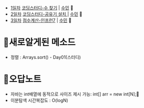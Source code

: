 * [1일차](Day1) [코딩스터디-수 찾기](https://www.acmicpc.net/problem/1920) | [수민](/2302/Day01/studyCoding.java) 🌟
* [2일차](Day2) [코딩스터디-공유기 설치 ](https://www.acmicpc.net/problem/2110) | [수민](/2302/Day02/studyCoding.java) 🌟
* [3일차](Day3) [점수계산-인프런7](https://cote.inflearn.com/contest/10/problem/02-07) | [수민](/2302/Day03_1) 🌟

# 🍭새로알게된 메소드
* 정렬 : Arrays.sort() - Day01(스터디)

# 🐳오답노트
* 자바는 int배열에 동적으로 사이즈 제시 가능: int[] arr = new int[N];🌟
* 이분탐색 시간복잡도 : O(logN)
